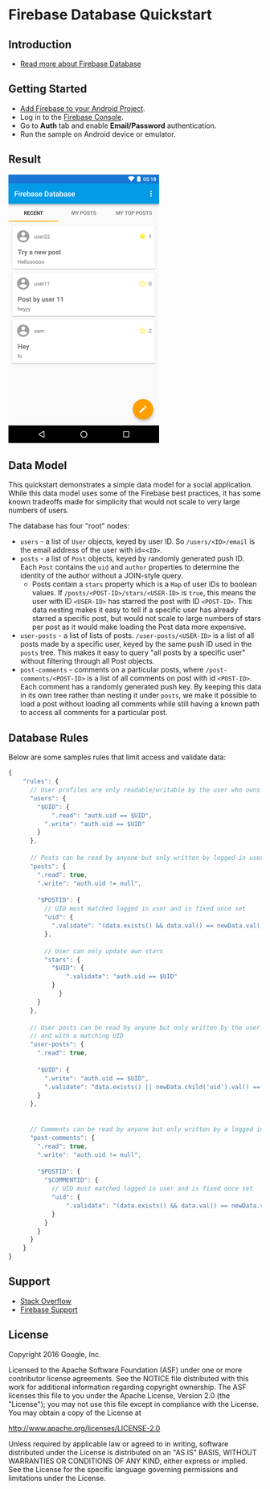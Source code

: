 Firebase Database Quickstart
=============================

Introduction
------------

- [Read more about Firebase Database](https://firebase.google.com/docs/database)

Getting Started
---------------

- [Add Firebase to your Android Project](https://firebase.google.com/docs/android/setup).
- Log in to the [Firebase Console](https://console.firebase.google.com).
- Go to **Auth** tab and enable **Email/Password** authentication.
- Run the sample on Android device or emulator.

Result
-----------
<img src="app/src/screen.png" height="534" width="300"/>


Data Model
-----------
This quickstart demonstrates a simple data model for a social application.
While this data model uses some of the Firebase best practices, it has some
known tradeoffs made for simplicity that would not scale to very large numbers
of users.

The database has four "root" nodes:

  * `users` - a list of `User` objects, keyed by user ID. So
    `/users/<ID>/email` is the email address of the user with id=`<ID>`.
  * `posts` - a list of `Post` objects, keyed by randomly generated push ID.
    Each `Post` contains the `uid` and `author` properties to determine the
    identity of the author without a JOIN-style query.
    * Posts contain a `stars` property which is a `Map` of user IDs to boolean
      values.  If `/posts/<POST-ID>/stars/<USER-ID>` is `true`, this means
      the user with ID `<USER-ID>` has starred the post with ID `<POST-ID>`.
      This data nesting makes it easy to tell if a specific user has already
      starred a specific post, but would not scale to large numbers of stars
      per post as it would make loading the Post data more expensive.
  * `user-posts` - a list of lists of posts.  `/user-posts/<USER-ID>` is a list
     of all posts made by a specific user, keyed by the same push ID used in
     the `posts` tree. This makes it easy to query "all posts by a specific
     user" without filtering through all Post objects.
  * `post-comments` - comments on a particular posts, where
    `/post-comments/<POST-ID>` is a list of all comments on post with id
    `<POST-ID>`.  Each comment has a randomly generated push key. By keeping
    this data in its own tree rather than nesting it under `posts`, we make it
    possible to load a post without loading all comments while still
    having a known path to access all comments for a particular post.

Database Rules
---------------
Below are some samples rules that limit access and validate data:

```javascript
{
    "rules": {
      // User profiles are only readable/writable by the user who owns it
	  "users": {
        "$UID": {
        	".read": "auth.uid == $UID",
          ".write": "auth.uid == $UID"
        }
      },

      // Posts can be read by anyone but only written by logged-in users.
      "posts": {
        ".read": true,
        ".write": "auth.uid != null",

        "$POSTID": {
          // UID must matched logged in user and is fixed once set
          "uid": {
            ".validate": "(data.exists() && data.val() == newData.val()) || newData.val() == auth.uid"
          },

          // User can only update own stars
          "stars": {
          	"$UID": {
           		".validate": "auth.uid == $UID"
          	}
        	  }
        }
      },

      // User posts can be read by anyone but only written by the user that owns it,
      // and with a matching UID
      "user-posts": {
        ".read": true,

        "$UID": {
          ".write": "auth.uid == $UID",
          ".validate": "data.exists() || newData.child('uid').val() == auth.uid"
        }
      },


      // Comments can be read by anyone but only written by a logged in user
      "post-comments": {
        ".read": true,
        ".write": "auth.uid != null",

        "$POSTID": {
          "$COMMENTID": {
            // UID must matched logged in user and is fixed once set
          	"uid": {
            	".validate": "(data.exists() && data.val() == newData.val()) || newData.val() == auth.uid"
          	}
          }
        }
      }
    }
}
```


Support
-------

- [Stack Overflow](https://stackoverflow.com/questions/tagged/firebase-database)
- [Firebase Support](https://firebase.google.com/support/)


License
-------

Copyright 2016 Google, Inc.

Licensed to the Apache Software Foundation (ASF) under one or more contributor
license agreements.  See the NOTICE file distributed with this work for
additional information regarding copyright ownership.  The ASF licenses this
file to you under the Apache License, Version 2.0 (the "License"); you may not
use this file except in compliance with the License.  You may obtain a copy of
the License at

  http://www.apache.org/licenses/LICENSE-2.0

Unless required by applicable law or agreed to in writing, software
distributed under the License is distributed on an "AS IS" BASIS, WITHOUT
WARRANTIES OR CONDITIONS OF ANY KIND, either express or implied.  See the
License for the specific language governing permissions and limitations under
the License.
